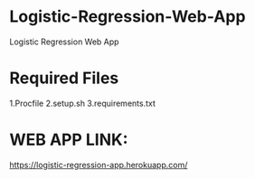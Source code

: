 # Logistic-Regression-Web-App
Logistic Regression Web App

# Required Files
1.Procfile
2.setup.sh
3.requirements.txt

# WEB APP LINK:
https://logistic-regression-app.herokuapp.com/
